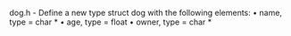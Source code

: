 dog.h - Define a new type struct dog with the following elements:
       • name, type = char *
       • age, type = float
       • owner, type = char *


